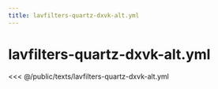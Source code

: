 ```yaml
---
title: lavfilters-quartz-dxvk-alt.yml
---
```


# lavfilters-quartz-dxvk-alt.yml

<script setup>
import DownloadButton from '@components/DownloadButton.vue'
</script>

<DownloadButton filePath="texts/lavfilters-quartz-dxvk-alt.yml" />

<<< @/public/texts/lavfilters-quartz-dxvk-alt.yml
